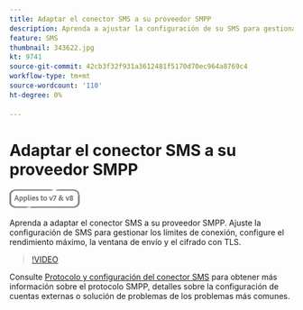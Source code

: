 ```yaml
---
title: Adaptar el conector SMS a su proveedor SMPP
description: Aprenda a ajustar la configuración de su SMS para gestionar los límites de conexión, configurar el rendimiento máximo, la ventana de envío y el cifrado con TLS.
feature: SMS
thumbnail: 343622.jpg
kt: 9741
source-git-commit: 42cb3f32f931a3612481f5170d70ec964a8769c4
workflow-type: tm+mt
source-wordcount: '110'
ht-degree: 0%

---
```



# Adaptar el conector SMS a su proveedor SMPP

![Se aplica a V7, V8](../assets/V7-V8-stamp.png)

Aprenda a adaptar el conector SMS a su proveedor SMPP. Ajuste la configuración de SMS para gestionar los límites de conexión, configure el rendimiento máximo, la ventana de envío y el cifrado con TLS.

>[!VIDEO](https://video.tv.adobe.com/v/343622?quality=12)

Consulte [Protocolo y configuración del conector SMS](https://experienceleague.adobe.com/docs/campaign-classic/using/sending-messages/sending-messages-on-mobiles/sms-protocol.html?lang=en#sending-messages) para obtener más información sobre el protocolo SMPP, detalles sobre la configuración de cuentas externas o solución de problemas de los problemas más comunes.